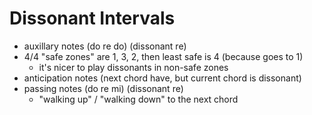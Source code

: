 # Dissonant Intervals

- auxillary notes (do re do) (dissonant re)
- 4/4 "safe zones" are 1, 3, 2, then least safe is 4 (because goes to 1)
  - it's nicer to play dissonants in non-safe zones
- anticipation notes (next chord have, but current chord is dissonant)
- passing notes (do re mi) (dissonant re)
  - "walking up" / "walking down" to the next chord
